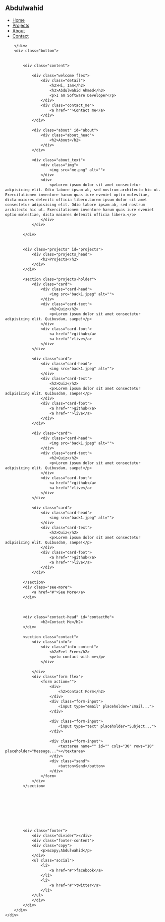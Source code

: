 <!DOCTYPE html>
<html lang="en">
<head>
    <meta charset="UTF-8">
    <meta name="viewport" content="width=device-width, initial-scale=1.0">
    <link rel="stylesheet" href="main.css">
    <title>Document</title>
</head>
<body>
<div class="body">
    <div class="body2"></div>
</div>
    <div class="all">
        <div class="top">
            <div class="brand">
                <h2>Abdulwahid</h2>
            </div>
            <nav>
                <ul>
                    <li><a href="#">Home</a></li>
                    <li><a href="#projects" class="">Projects</a></li>
                    <li><a href="#about" class="">About</a></li>
                    <li><a href="#contactMe" class="">Contact</a></li>
                </ul>
            </nav>
        </div>
        <div class="divider">

        </div>
        <div class="bottom">


            <div class="content">
                
                <div class="welcome flex">
                    <div class="detail">
                        <h2>Hi, Iam</h2>
                        <h3>Abdulwahid Ahmed</h3>
                        <p>I am Software Developer</p>
                    </div>
                    <div class="contact_me">
                        <a href="">Contact me</a>
                    </div>
                </div>

                <div class="about" id="about">
                    <div class="about_head">
                        <h2>About</h2>
                    </div>                
                </div>
                
                <div class="about_text">
                    <div class="img">
                        <img src="me.png" alt="">
                    </div>
                    <div>
                        <p>Lorem ipsum dolor sit amet consectetur adipisicing elit. Odio labore ipsam ab, sed nostrum architecto hic ut. Exercitationem inventore harum quas iure eveniet optio molestiae, dicta maiores deleniti officia libero.Lorem ipsum dolor sit amet consectetur adipisicing elit. Odio labore ipsam ab, sed nostrum architecto hic ut. Exercitationem inventore harum quas iure eveniet optio molestiae, dicta maiores deleniti officia libero.</p>
                    </div>
                </div>

            </div>


            <div class="projects" id="projects">
                <div class="projects_head">
                    <h2>Projects</h2>
                </div>
            </div>

            <section class="projects-holder">
                <div class="card">
                    <div class="card-head">
                        <img src="back1.jpeg" alt="">
                    </div>
                    <div class="card-text">
                        <h2>Quiz</h2>
                        <p>Lorem ipsum dolor sit amet consectetur adipisicing elit. Quibusdam, saepe!</p>
                    </div>
                    <div class="card-foot">
                        <a href="">github</a>
                        <a href="">live</a>
                    </div>
                </div>

                <div class="card">
                    <div class="card-head">
                        <img src="back1.jpeg" alt="">
                    </div>
                    <div class="card-text">
                        <h2>Quiz</h2>
                        <p>Lorem ipsum dolor sit amet consectetur adipisicing elit. Quibusdam, saepe!</p>
                    </div>
                    <div class="card-foot">
                        <a href="">github</a>
                        <a href="">live</a>
                    </div>
                </div>

                <div class="card">
                    <div class="card-head">
                        <img src="back1.jpeg" alt="">
                    </div>
                    <div class="card-text">
                        <h2>Quiz</h2>
                        <p>Lorem ipsum dolor sit amet consectetur adipisicing elit. Quibusdam, saepe!</p>
                    </div>
                    <div class="card-foot">
                        <a href="">github</a>
                        <a href="">live</a>
                    </div>
                </div>

                <div class="card">
                    <div class="card-head">
                        <img src="back1.jpeg" alt="">
                    </div>
                    <div class="card-text">
                        <h2>Quiz</h2>
                        <p>Lorem ipsum dolor sit amet consectetur adipisicing elit. Quibusdam, saepe!</p>
                    </div>
                    <div class="card-foot">
                        <a href="">github</a>
                        <a href="">live</a>
                    </div>
                </div>

            </section>
            <div class="see-more">
                <a href="#">See More</a>
            </div>



            <div class="contact-head" id="contactMe">
                    <h2>Contact Me</h2>
            </div>

            <section class="contact">
                <div class="info">
                    <div class="info-content">
                        <h2>Feel Free</h2>
                        <p>to contact with me</p>
                    </div>
                   
                </div>
                <div class="form flex">
                    <form action="">
                        <div>
                            <h2>Contact Form</h2>
                        </div>
                        <div class="form-input">
                            <input type="email" placeholder="Email...">
                        </div>
                        
                        <div class="form-input">
                            <input type="text" placeholder="Subject...">
                        </div>

                        <div class="form-input">
                            <textarea name="" id="" cols="30" rows="10" placeholder="Message..."></textarea>
                        </div>
                        <div class="send">
                            <button>Send</button>
                        </div>
                    </form>
                </div>
            </section>








            <div class="footer">
                <div class="divider"></div>
                <div class="footer-content">
                <div class="copy">
                    <p>&copy;Abdulwahid</p>
                </div>
                <ul class="social">
                    <li>
                        <a href="#">facebook</a>
                    </li>
                    <li>
                        <a href="#">twitter</a>
                    </li>
                </ul>
                </div>
            </div>
        </div>
    </div>

      




</body>
</html>
